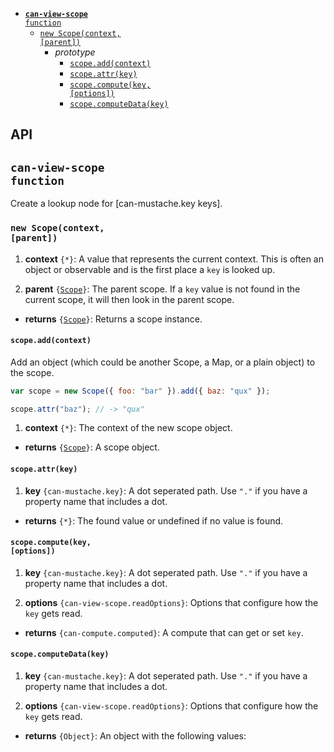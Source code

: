 
- <code>[__can-view-scope__ function](#can-view-scope-function)</code>
  - <code>[new Scope(context, [parent])](#new-scopecontext-parent)</code>
    - _prototype_
      - <code>[scope.add(context)](#scopeaddcontext)</code>
      - <code>[scope.attr(key)](#scopeattrkey)</code>
      - <code>[scope.compute(key, [options])](#scopecomputekey-options)</code>
      - <code>[scope.computeData(key)](#scopecomputedatakey)</code>

## API


## <code>__can-view-scope__ function</code>
Create a lookup node for [can-mustache.key keys]. 




### <code>new Scope(context, [parent])</code>



1. __context__ <code>{*}</code>:
  A value that represents the 
  current context. This is often an object or observable and is the first
  place a `key` is looked up.
  
1. __parent__ <code>{[Scope](#new-scopecontext-parent)}</code>:
  The parent scope. If a `key` value
  is not found in the current scope, it will then look in the parent
  scope.
  

- __returns__ <code>{[Scope](#new-scopecontext-parent)}</code>:
  Returns a scope instance.
  

#### <code>scope.add(context)</code>


Add an object (which could be another Scope, a Map, or a plain object) to the scope.

```js
var scope = new Scope({ foo: "bar" }).add({ baz: "qux" });

scope.attr("baz"); // -> "qux"
```


1. __context__ <code>{*}</code>:
  The context of the new scope object.
  

- __returns__ <code>{[Scope](#new-scopecontext-parent)}</code>:
  A scope object.
  

#### <code>scope.attr(key)</code>



1. __key__ <code>{can-mustache.key}</code>:
  A dot seperated path.  Use `"."` if you have a
  property name that includes a dot.
  

- __returns__ <code>{*}</code>:
  The found value or undefined if no value is found.
  

#### <code>scope.compute(key, [options])</code>


1. __key__ <code>{can-mustache.key}</code>:
  A dot seperated path.  Use `"."` if you have a
  property name that includes a dot.
  
1. __options__ <code>{can-view-scope.readOptions}</code>:
  Options that configure how the `key` gets read.
  

- __returns__ <code>{can-compute.computed}</code>:
  A compute that can get or set `key`.
  

#### <code>scope.computeData(key)</code>



1. __key__ <code>{can-mustache.key}</code>:
  A dot seperated path.  Use `"."` if you have a
  property name that includes a dot.
  
1. __options__ <code>{can-view-scope.readOptions}</code>:
  Options that configure how the `key` gets read.
  

- __returns__ <code>{Object}</code>:
  An object with the following values:
  
